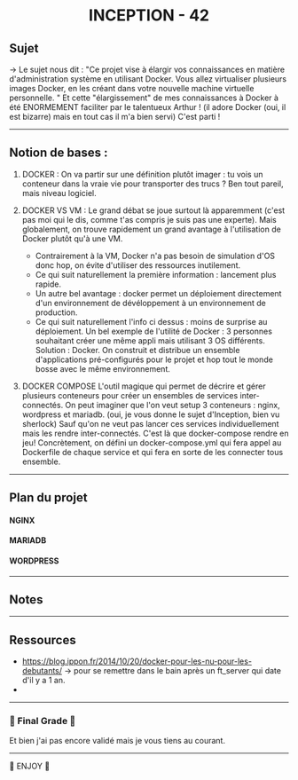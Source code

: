<h1 align=center> <b> INCEPTION - 42</b> </h1> 
  
  
  
## Sujet 

→ Le sujet nous dit : "Ce projet vise à élargir vos connaissances en matière d'administration système en utilisant Docker.
Vous allez virtualiser plusieurs images Docker, en les créant dans votre nouvelle machine virtuelle personnelle. " 
Et cette "élargissement" de mes connaissances à Docker à été ENORMEMENT faciliter par le talentueux Arthur ! 
(il adore Docker (oui, il est bizarre) mais en tout cas il m'a bien servi)
C'est parti !

---
## Notion de bases : 
1. DOCKER : 
	On va partir sur une définition plutôt imager : tu vois un conteneur dans la vraie vie pour transporter des trucs ?
 Ben tout pareil, mais niveau logiciel. 

2. DOCKER VS VM : 
	Le grand débat se joue surtout là apparemment (c'est pas moi qui le dis, comme t'as compris je suis pas une experte). 
Mais globalement, on trouve rapidement un grand avantage à l'utilisation de Docker plutôt qu'à une VM. 
	- Contrairement à la VM, Docker n'a pas besoin de simulation d'OS donc hop, on évite d'utiliser des ressources inutilement. 
	- Ce qui suit naturellement la première information : lancement plus rapide. 
	- Un autre bel avantage : docker permet un déploiement directement d'un environnement de dévéloppement à un environnement 
		de production. 
	- Ce qui suit naturellement l'info ci dessus : moins de surprise au déploiement. 
Un bel exemple de l'utilité de Docker : 3 personnes souhaitant créer une même appli mais utilisant 3 OS différents. 
Solution : Docker. On construit et distribue un ensemble d'applications pré-configurés pour le projet et hop tout le monde 
bosse avec le même environnement. 

3. DOCKER COMPOSE
	L'outil magique qui permet de décrire et gérer plusieurs conteneurs pour créer un ensembles de services inter-connectés. 
On peut imaginer que l'on veut setup 3 conteneurs : nginx, wordpress et mariadb. (oui, je vous donne le sujet d'Inception,
bien vu sherlock) Sauf qu'on ne veut pas lancer ces services individuellement mais les rendre inter-connectés. C'est là que
docker-compose rendre en jeu! 
Concrètement, on défini un docker-compose.yml qui fera appel au Dockerfile de chaque service et qui fera en sorte de les
connecter tous ensemble.

---
## Plan du projet
#### NGINX
#### MARIADB
#### WORDPRESS
  
---
## Notes

---
## Ressources
- https://blog.ippon.fr/2014/10/20/docker-pour-les-nu-pour-les-debutants/  → pour se remettre dans le bain après un ft_server qui
date d'il y a 1 an. 
- 
---
### 🎉 Final Grade 🎉 
Et bien j'ai pas encore validé mais je vous tiens au courant.

--- 
🍄 ENJOY 🍄
